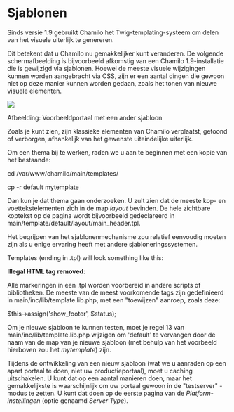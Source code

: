 # Sjablonen

Sinds versie 1.9 gebruikt Chamilo het Twig-templating-systeem om delen van het visuele uiterlijk te genereren.

Dit betekent dat u Chamilo nu gemakkelijker kunt veranderen. De volgende schermafbeelding is bijvoorbeeld afkomstig van een Chamilo 1.9-installatie die is gewijzigd via sjablonen. Hoewel de meeste visuele wijzigingen kunnen worden aangebracht via CSS, zijn er een aantal dingen die gewoon niet op deze manier kunnen worden gedaan, zoals het tonen van nieuwe visuele elementen.

![](../../.gitbook/assets/images50%20%281%29.png)
 
 
Afbeelding: Voorbeeldportaal met een ander sjabloon

Zoals je kunt zien, zijn klassieke elementen van Chamilo verplaatst, getoond of verborgen, afhankelijk van het gewenste uiteindelijke uiterlijk.

Om een thema bij te werken, raden we u aan te beginnen met een kopie van het bestaande:

cd /var/www/chamilo/main/templates/

cp -r default mytemplate

Dan kun je dat thema gaan onderzoeken. U zult zien dat de meeste kop- en voettekstelementen zich in de map _layout_ bevinden. De hele zichtbare koptekst op de pagina wordt bijvoorbeeld gedeclareerd in main/template/default/layout/main\_header.tpl.

Het begrijpen van het sjablonenmechanisme zou relatief eenvoudig moeten zijn als u enige ervaring heeft met andere sjabloneringssystemen.

Templates \(ending in .tpl\) will look something like this:

**Illegal HTML tag removed**:

Alle markeringen in een .tpl worden voorbereid in andere scripts of bibliotheken. De meeste van de meest voorkomende tags zijn gedefinieerd in main/inc/lib/template.lib.php, met een "toewijzen" aanroep, zoals deze:

$this->assign\('show\_footer', $status\);

Om je nieuwe sjabloon te kunnen testen, moet je regel 13 van main/inc/lib/template.lib.php wijzigen om 'default' te vervangen door de naam van de map van je nieuwe sjabloon \(met behulp van het voorbeeld hierboven zou het _mytemplate_\) zijn.

Tijdens de ontwikkeling van een nieuw sjabloon \(wat we u aanraden op een apart portaal te doen, niet uw productieportaal\), moet u caching uitschakelen. U kunt dat op een aantal manieren doen, maar het gemakkelijkste is waarschijnlijk om uw portaal gewoon in de "testserver" -modus te zetten. U kunt dat doen op de eerste pagina van de _Platform-instellingen_ \(optie genaamd _Server Type_\).

